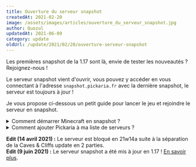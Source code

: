 ```yaml
---
title: Ouverture du serveur snapshot
createdAt: 2021-02-20
image: /assets/images/articles/ouverture_du_serveur_snapshot.jpg
author: Quozul
updatedAt: 2021-06-09
category: update
oldUrl: /update/2021/02/20/ouverture-serveur-snapshot
---
```


Les premières snapshot de la 1.17 sont là, envie de tester les nouveautés ? Rejoignez-nous !

<!--more-->

Le serveur snapshot vient d'ouvrir, vous pouvez y accéder en vous connectant à l'adresse `snapshot.pickaria.fr`
avec la dernière snapshot, le serveur est toujours à jour !

Je vous propose ci-dessous un petit guide pour lancer le jeu et rejoindre le serveur en snapshot.

<details>
    <summary>Comment démarrer Minecraft en snapshot ?</summary>

    <figure class="figure">
        <img src="/assets/1.png" class="figure-img img-fluid"
            alt="Ouvrir le launcher de Minecraft">
        <figcaption class="figure-caption">Démarrez le launcher puis accédez à l'onglet
            "Configuration".
        </figcaption>
    </figure>

    <figure class="figure">
        <img src="/assets/2.png" class="figure-img img-fluid"
            alt="Cocher la case Snapshot">
        <figcaption class="figure-caption">Cocher la case "Snapshot".</figcaption>
    </figure>

    <figure class="figure">
        <img src="/assets/3.png" class="figure-img img-fluid"
            alt="Cocher la case Snapshot">
        <figcaption class="figure-caption">Tu es fin prêt à nous rejoindre ! Sélectionne la
            bonne
            version et clique sur jouer !</figcaption>
    </figure>

</details>

<details>
    <summary>Comment ajouter Pickaria à ma liste de serveurs ?</summary>

    <figure class="figure">
        <img src="/assets/7.png" class="figure-img img-fluid"
            alt="Cliquer sur Multijoueur">
        <figcaption class="figure-caption">
            Une fois le jeu lancé, clique sur "Multijoueur"
        </figcaption>
    </figure>

    <figure class="figure">
        <img src="/assets/8.png" class="figure-img img-fluid"
            alt="Cliquer sur Nouveau server">
        <figcaption class="figure-caption">Clique sur "Nouveau serveur".</figcaption>
    </figure>

    <figure class="figure">
        <img src="/assets/9.png" class="figure-img img-fluid"
            alt="Renseigner les informations puis valider.">
        <figcaption class="figure-caption">
            Dans le champ "Nom du serveur" tu peux écrire le nom que tu souhaite.<br>
            Dans le champ "Adresse du serveur", renseigne "snapshot.pickaria.fr".
        </figcaption>
    </figure>

    <figure class="figure">
        <img src="/assets/10.png" class="figure-img img-fluid" alt="Rejoindre !">
        <figcaption class="figure-caption">
        Une fois le serveur ajouté, il ne te reste plus qu'à cliquer sur "Rejoindre" !</figcaption>
    </figure>

</details>

**Edit (14 avril 2021) :** Le serveur est bloqué en 21w14a suite à la séparation de la Caves & Cliffs update en 2 parties.\
**Edit (9 juin 2021) :** Le serveur snapshot a été mis à jour en 1.17 ! [En savoir plus](/blog/mise_a_jour_117).
